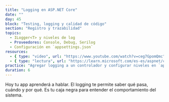 ```yaml
---
title: "Logging en ASP.NET Core"
date: ""
day: 45
block: "Testing, logging y calidad de código"
section: "Registro y trazabilidad"
topics:
  - ILogger<T> y niveles de log
  - Proveedores: Console, Debug, Serilog
  - Configuración en `appsettings.json`
resources:
  - { type: "video", url: "https://www.youtube.com/watch?v=ceg7GpomQmc" }
  - { type: "lectura", url: "https://learn.microsoft.com/es-es/aspnet/core/fundamentals/logging/" }
practice: "Agregar logging a un controlador y configurar niveles en `appsettings.Development.json`."
duration: 6
---
```


Hoy tu app aprenderá a hablar. El logging te permite saber qué pasa, cuándo y por qué. Es tu caja negra para entender el comportamiento del sistema.